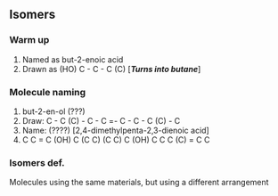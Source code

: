 ## Isomers

### Warm up
1. Named as but-2-enoic acid
2. Drawn as (HO) C - C - C (C) [***Turns into butane***]

### Molecule naming
1. but-2-en-ol (???)
2. Draw: C - C (C) - C - C =- C - C - C (C) - C
3. Name: (????) [2,4-dimethylpenta-2,3-dienoic acid]
4.  C C = C (OH) C (C C) (C C) C (OH) C C C (C) = C C 

### Isomers def.
Molecules using the same materials, but using a different arrangement
